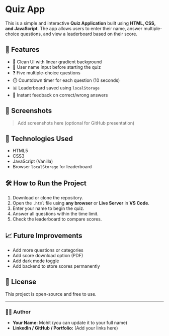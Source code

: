 # Quiz App

This is a simple and interactive **Quiz Application** built using **HTML, CSS, and JavaScript**. The app allows users to enter their name, answer multiple-choice questions, and view a leaderboard based on their score.

## 🚀 Features

- 🎨 Clean UI with linear gradient background
- 👤 User name input before starting the quiz
- ❓ Five multiple-choice questions
- ⏱️ Countdown timer for each question (10 seconds)
- 📊 Leaderboard saved using `localStorage`
- 🧠 Instant feedback on correct/wrong answers

## 📸 Screenshots

> Add screenshots here (optional for GitHub presentation)

## 📂 Technologies Used

- HTML5
- CSS3
- JavaScript (Vanilla)
- Browser `localStorage` for leaderboard

## 🛠️ How to Run the Project

1. Download or clone the repository.
2. Open the `.html` file using **any browser** or **Live Server** in **VS Code**.
3. Enter your name to begin the quiz.
4. Answer all questions within the time limit.
5. Check the leaderboard to compare scores.

## 📈 Future Improvements

- Add more questions or categories
- Add score download option (PDF)
- Add dark mode toggle
- Add backend to store scores permanently

## 📄 License

This project is open-source and free to use.

---

### 👨‍💻 Author

- **Your Name:** Mohit (you can update it to your full name)
- **LinkedIn / GitHub / Portfolio:** (Add your links here)


